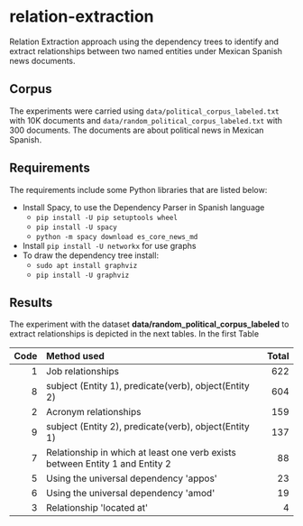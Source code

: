 # relation-extraction
Relation Extraction approach using the dependency trees to identify and extract relationships between two named entities under Mexican Spanish news documents.

## Corpus
The experiments were carried using <code>data/political_corpus_labeled.txt</code> with 10K documents and <code>data/random_political_corpus_labeled.txt</code> with 300 documents. The documents are about political news in Mexican Spanish.

## Requirements
The requirements include some Python libraries that are listed below:

- Install Spacy, to use the Dependency Parser in Spanish language
	- <code>pip install -U pip setuptools wheel</code>
	- <code>pip install -U spacy</code>
	- <code>python -m spacy download es_core_news_md</code>
- Install <code>pip install -U networkx</code> for use graphs
- To draw the dependency tree install:
	- <code>sudo apt install graphviz</code>
	- <code>pip install -U graphviz</code>

## Results
The experiment with the dataset **data/random_political_corpus_labeled** to extract relationships is depicted in the next tables. In the first Table

| Code | Method used | Total
| ---: | :--- | ---: |
| 1 | Job relationships | 622 |
| 8 | subject (Entity 1), predicate(verb), object(Entity 2) | 604 |
| 2 | Acronym relationships | 159 |
| 9 | subject (Entity 2), predicate(verb), object(Entity 1) | 137 |
| 7 | Relationship in which at least one verb exists between Entity 1 and Entity 2 | 88 |
| 5 | Using the universal dependency 'appos' | 23 |
| 6 | Using the universal dependency 'amod' | 19 |
| 3 | Relationship 'located at' | 4 |

